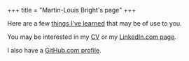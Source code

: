 +++
title = "Martin-Louis Bright's page"
+++

Here are a few [things I've learned](/til) that may be of use to you.

You may be interested in my [CV][cv] or my [LinkedIn.com page][linkedin].

I also have a [GitHub.com profile][github].

[cv]: https://mlbright.github.io/cv/
[linkedin]: https://www.linkedin.com/in/martinbright/
[github]: https://github.com/mlbright